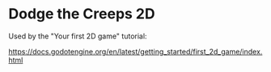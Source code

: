 # Dodge the Creeps 2D

Used by the "Your first 2D game" tutorial:

https://docs.godotengine.org/en/latest/getting_started/first_2d_game/index.html
